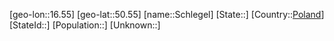 ﻿---
location: [50.55,16.55]
type: City
tags:
- geo/City


SpocWebEntityId: 34028
isDeleted: false
confidential: public

---
[geo-lon::16.55]
[geo-lat::50.55]
[name::Schlegel]
[State::]
[Country::[Poland](geo/Continent/Europe/Poland.md)]
[StateId::]
[Population::]
[Unknown::]

